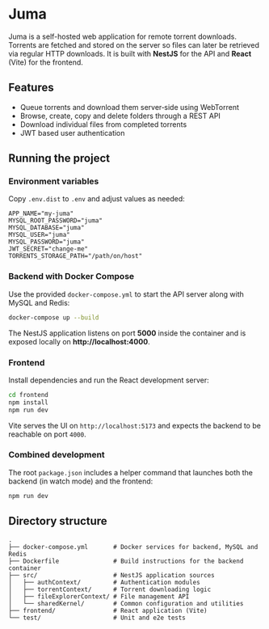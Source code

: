 # Juma

Juma is a self-hosted web application for remote torrent downloads. Torrents are fetched and stored on the server so files can later be retrieved via regular HTTP downloads. It is built with **NestJS** for the API and **React** (Vite) for the frontend.

## Features

- Queue torrents and download them server‑side using WebTorrent
- Browse, create, copy and delete folders through a REST API
- Download individual files from completed torrents
- JWT based user authentication

## Running the project

### Environment variables

Copy `.env.dist` to `.env` and adjust values as needed:

```env
APP_NAME="my-juma"
MYSQL_ROOT_PASSWORD="juma"
MYSQL_DATABASE="juma"
MYSQL_USER="juma"
MYSQL_PASSWORD="juma"
JWT_SECRET="change-me"
TORRENTS_STORAGE_PATH="/path/on/host"
```

### Backend with Docker Compose

Use the provided `docker-compose.yml` to start the API server along with MySQL and Redis:

```bash
docker-compose up --build
```

The NestJS application listens on port **5000** inside the container and is exposed locally on **http://localhost:4000**.

### Frontend

Install dependencies and run the React development server:

```bash
cd frontend
npm install
npm run dev
```

Vite serves the UI on `http://localhost:5173` and expects the backend to be reachable on port `4000`.

### Combined development

The root `package.json` includes a helper command that launches both the backend (in watch mode) and the frontend:

```bash
npm run dev
```

## Directory structure

```
.
├── docker-compose.yml       # Docker services for backend, MySQL and Redis
├── Dockerfile               # Build instructions for the backend container
├── src/                     # NestJS application sources
│   ├── authContext/         # Authentication modules
│   ├── torrentContext/      # Torrent downloading logic
│   ├── fileExplorerContext/ # File management API
│   └── sharedKernel/        # Common configuration and utilities
├── frontend/                # React application (Vite)
└── test/                    # Unit and e2e tests
```

